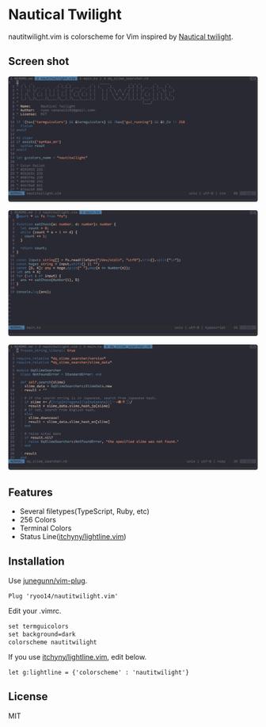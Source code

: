 # Nautical Twilight

nautitwilight.vim is colorscheme for Vim inspired by [Nautical twilight](https://www.timeanddate.com/astronomy/nautical-twilight.html).  

## Screen shot
![readme](./screenshots/readme.png)

![typescript](./screenshots/typescript.png)

![ruby](./screenshots/ruby.png)

## Features

- Several filetypes(TypeScript, Ruby, etc)
- 256 Colors
- Terminal Colors
- Status Line([itchyny/lightline.vim](https://github.com/itchyny/lightline.vim))

## Installation

Use [junegunn/vim-plug](https://github.com/junegunn/vim-plug).

```vimscript
Plug 'ryoo14/nautitwilight.vim'
```

Edit your .vimrc.

```vimscript
set termguicolors
set background=dark
colorscheme nautitwilight
```

If you use [itchyny/lightline.vim](https://github.com/itchyny/lightline.vim), edit below.

```vimscript
let g:lightline = {'colorscheme' : 'nautitwilight'}
```

## License
MIT
